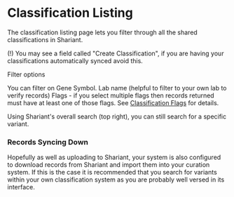 # Classification Listing

The classification listing page lets you filter through all the shared classifications in Shariant.

(!) You may see a field called "Create Classification", if you are having your classifications automatically synced avoid this.

Filter options

You can filter on Gene Symbol.
Lab name (helpful to filter to your own lab to verify records)
Flags - if you select multiple flags then records returned must have at least one of those flags.
See [Classification Flags](classification_flags) for details.

Using Shariant's overall search (top right), you can still search for a specific variant.

### Records Syncing Down

Hopefully as well as uploading to Shariant, your system is also configured to download records from Shariant and import them into your curation system.
If this is the case it is recommended that you search for variants within your own classification system as you are probably well versed in its interface.